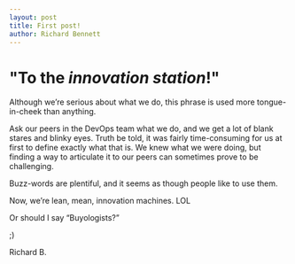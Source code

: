 ```yaml
---
layout: post
title: First post!
author: Richard Bennett
---
```


# "To the _innovation station_!"


Although we’re serious about what we do, this phrase is used more tongue-in-cheek than anything.

Ask our peers in the DevOps team what we do, and we get a lot of blank stares and blinky eyes. Truth be told, it was fairly time-consuming for us at first to define exactly what that is. We knew what we were doing, but finding a way to articulate it to our peers can sometimes prove to be challenging.

Buzz-words are plentiful, and it seems as though people like to use them.

Now, we’re lean, mean, innovation machines.
LOL

Or should I say “Buyologists?”
  
  
;)  
  
Richard B.
